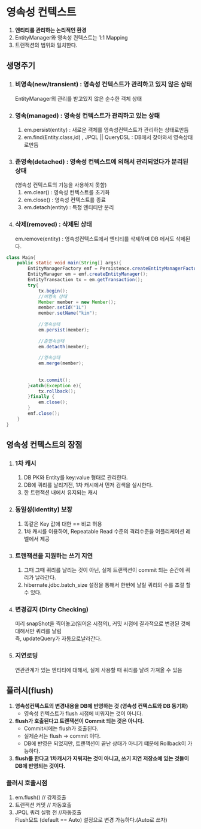 # 영속성 컨텍스트
1. **엔티티를 관리하는 논리적인 환경**
2. EntityManager와 영속성 컨텍스트는 1:1 Mapping
3. 트랜잭션의 범위와 일치한다.

## 생명주기
1. ### 비영속(new/transient) :  영속성 컨텍스트가 관리하고 있지 않은 상태<br>
   EntityManager의 관리를 받고있지 않은 순수한 객체 상태
2. ### 영속(managed) : 영속성 컨텍스트가 관리하고 있는 상태
    1. em.persist(entity) : 새로운 객체를 영속성컨텍스트가 관리하는 상태로만듬
    2. em.find(Entity.class,id) , JPQL || QueryDSL : DB에서 찾아와서 영속상태로만듬 
3. ### 준영속(detached) : 영속성 컨텍스트에 의해서 관리되었다가 분리된 상태<br>
   (영속성 컨텍스트의 기능을 사용하지 못함)
    1. em.clear() : 영속성 컨텍스트를 초기화
    2. em.close() : 영속성 컨텍스트를 종료
    3. em.detach(entity) : 특정 엔티티만 분리
4. ### 삭제(removed) : 삭제된 상태
    em.remove(entity) : 영속성컨텍스트에서 엔티티를 삭제하며 DB 에서도 삭제된다.

```java
class Main{
    public static void main(String[] args){
        EntityManagerFactory emf = Persistence.createEntityManagerFactory("db");
        EntityManager em = emf.createEntityManager();
        EntityTransaction tx = em.getTransaction();
        try{
            tx.begin();
            //비영속 상태
            Member member = new Member();
            member.setId("1L")
            member.setName("kim");
            
            //영속상태
            em.persist(member);
            
            //준영속상태
            em.detacth(member);
            
            //영속상태
            em.merge(member);
            
            
            tx.commit();   
        }catch(Exception e){
            tx.rollback();
        }finally {
            em.close(); 
        }
        emf.close(); 
    }   
}
```

## 영속성 컨텍스트의 장점
1. ### 1차 캐시
    1. DB PK와 Entity를 key:value 형태로 관리한다.
    2. DB에 쿼리를 날리기전, 1차 캐시에서 먼저 검색을 실시한다.
    3. 한 트랜잭션 내에서 유지되는 캐시
2. ### 동일성(identity) 보장
   1. 똑같은 Key 값에 대한 == 비교 허용 
   2. 1차 캐시를 이용하여, Repeatable Read 수준의 격리수준을 어플리케이션 레벨에서 제공
3. ### 트랜잭션을 지원하는 쓰기 지연
   1. 그때 그때 쿼리를 날리는 것이 아닌, 실제 트랜잭션이 commit 되는 순간에 쿼리가 날라간다.
   2. hibernate.jdbc.batch_size 설정을 통해서 한번에 날릴 쿼리의 수를 조절 할 수 있다.
4. ### 변경감지 (Dirty Checking)
   미리 snapShot을 찍어놓고(읽어온 시점의), 커밋 시점에 결과적으로 변경된 것에대해서만 쿼리를 날림<br>
   즉, updateQuery가 자동으로날라간다.
5. ### 지연로딩 
   연관관계가 있는 엔티티에 대해서, 실제 사용할 때 쿼리를 날려 가져올 수 있음

## 플러시(flush)
1. **영속성컨텍스트의 변경내용을 DB에 반영하는 것 (영속성 컨텍스트와 DB 동기화)**<br>
   - 영속성 컨텍스트가 flush 시점에 비워지는 것이 아니다.
2. **flush가 호출된다고 트랜잭션이 Commit 되는 것은 아니다.**
   - Commit시에는 flush가 호출된다.
   - 실제순서는 flush -> commit 이다.
   - DB에 반영은 되었지만, 트랜잭션이 끝난 상태가 아니기 떄문에 Rollback이 가능하다.
3. **flush를 한다고 1차캐시가 지워지는 것이 아니고, 쓰기 지연 저장소에 있는 것들이 DB에 반영되는 것이다.**

### 플러시 호출시점
1. em.flush() // 강제호출<br>
2. 트랜잭션 커밋 // 자동호출<br>
3. JPQL 쿼리 실행 전  //자동호출<br>
Flush모드 (default == Auto) 설정으로 변경 가능하다.(Auto로 쓰자)
   